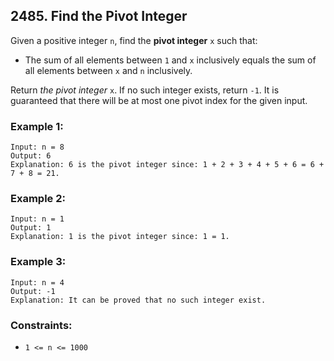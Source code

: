 ## 2485. Find the Pivot Integer
Given a positive integer ```n```, find the **pivot integer** ```x``` such that:

* The sum of all elements between ```1``` and ```x``` inclusively equals the sum of all elements between ```x``` and ```n``` inclusively.

Return *the pivot integer* ```x```. If no such integer exists, return ```-1```. It is guaranteed that there will be at most one pivot index for the given input.

### Example 1:
```
Input: n = 8
Output: 6
Explanation: 6 is the pivot integer since: 1 + 2 + 3 + 4 + 5 + 6 = 6 + 7 + 8 = 21.
```
### Example 2:
```
Input: n = 1
Output: 1
Explanation: 1 is the pivot integer since: 1 = 1.
```
### Example 3:
```
Input: n = 4
Output: -1
Explanation: It can be proved that no such integer exist.
```

### Constraints:

* ```1 <= n <= 1000```